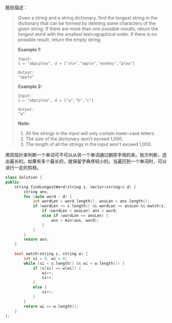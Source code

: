 题目描述：

> Given a string and a string dictionary, find the longest string in the dictionary that can be formed by deleting some characters of the given string. If there are more than one possible results, return the longest word with the smallest lexicographical order. If there is no possible result, return the empty string.
>
> **Example 1:**
>
> ```
> Input:
> s = "abpcplea", d = ["ale","apple","monkey","plea"]
>
> Output: 
> "apple"
>
> ```
>
> **Example 2:**
>
> ```
> Input:
> s = "abpcplea", d = ["a","b","c"]
>
> Output: 
> "a"
>
> ```
>
> **Note:**
>
> 1. All the strings in the input will only contain lower-case letters.
> 2. The size of the dictionary won't exceed 1,000.
> 3. The length of all the strings in the input won't exceed 1,000.

用双指针来判断一个单词可不可以从另一个单词通过删除字母的来。依次判断，选出最长的。如果有多个最长的，就保留字典序较小的。当遍历到一个单词时，可以进行一定的剪枝。

```c++
class Solution {
public:
    string findLongestWord(string s, vector<string>& d) {
        string ans;
        for (auto word : d) {
            int wordLen = word.length(), ansLen = ans.length();
            if (wordLen <= s.length() && wordLen >= ansLen && match(s, word)) {
                if (wordLen > ansLen) ans = word;
                else if (wordLen == ansLen) {
                    ans = min(ans, word);
                }
            }
        }
        return ans;
    }
    
    bool match(string s, string w) {
        int si = 0, wi = 0;
        while (si < s.length() && wi < w.length()) {
            if (s[si] == w[wi]) {
                wi++;
                si++;
            }
            else {
                si++;
            }
        }
        return wi == w.length();
    }
};
```


